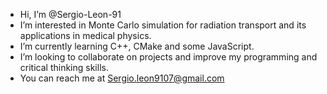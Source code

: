- Hi, I’m @Sergio-Leon-91
- I’m interested in Monte Carlo simulation for radiation transport and its applications in medical physics.
- I’m currently learning C++, CMake and some JavaScript.
- I’m looking to collaborate on projects and improve my programming and critical thinking skills.
- You can reach me at Sergio.leon9107@gmail.com

<!---
Sergio-Leon-91/Sergio-Leon-91 is a ✨ special ✨ repository because its `README.md` (this file) appears on your GitHub profile.
You can click the Preview link to take a look at your changes.
--->
